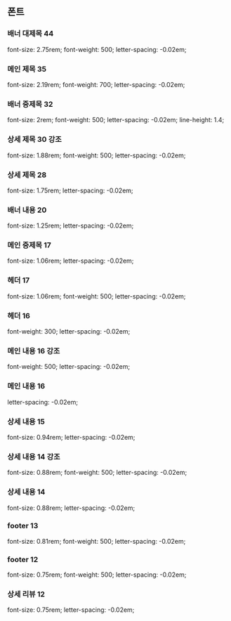 ## 폰트

### 배너 대제목 44
font-size: 2.75rem; font-weight: 500; letter-spacing: -0.02em;
### 메인 제목 35
font-size: 2.19rem; font-weight: 700; letter-spacing: -0.02em;
### 배너 중제목 32
font-size: 2rem; font-weight: 500; letter-spacing: -0.02em; line-height: 1.4;
### 상세 제목 30 강조
font-size: 1.88rem; font-weight: 500; letter-spacing: -0.02em;
### 상세 제목 28
font-size: 1.75rem; letter-spacing: -0.02em;
### 배너 내용 20
font-size: 1.25rem; letter-spacing: -0.02em;
### 메인 중제목 17
font-size: 1.06rem; letter-spacing: -0.02em;
### 헤더 17
font-size: 1.06rem; font-weight: 500; letter-spacing: -0.02em;
### 헤더 16
font-weight: 300; letter-spacing: -0.02em;
### 메인 내용 16 강조
font-weight: 500; letter-spacing: -0.02em;
### 메인 내용 16
letter-spacing: -0.02em;
### 상세 내용 15
font-size: 0.94rem; letter-spacing: -0.02em;
### 상세 내용 14 강조
font-size: 0.88rem; font-weight: 500; letter-spacing: -0.02em;
### 상세 내용 14
font-size: 0.88rem; letter-spacing: -0.02em;
### footer 13
font-size: 0.81rem; font-weight: 500; letter-spacing: -0.02em;
### footer 12
font-size: 0.75rem; font-weight: 500; letter-spacing: -0.02em;
### 상세 리뷰 12
font-size: 0.75rem; letter-spacing: -0.02em;